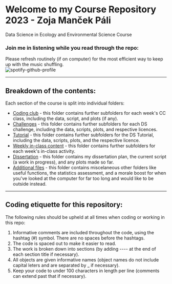 # Welcome to my Course Repository 2023 - Zoja Manček Páli
Data Science in Ecology and Environmental Science Course

### Join me in listening while you read through the repo:
Please refresh routinely (if on computer) for the most efficient way to keep up with the music shuffling.  
![spotify-github-profile](https://spotify-github-profile.vercel.app/api/view?uid=09qe196vdk4hlszktredqnxj5&cover_image=true&theme=natemoo-re&show_offline=false&background_color=121212&interchange=false) 


__________
## Breakdown of the contents:
Each section of the course is split into individual folders:
  - [Coding club](https://github.com/EdDataScienceEES/course-repository-zmancekpali/tree/master/Coding%20Club) - this folder contains further subfolders for each week's CC class, including the data, script, and plots (if any).
  - [Challenges](https://github.com/EdDataScienceEES/course-repository-zmancekpali/tree/master/Data%20Science%20Challenges) - this folder contains further subfolders for each DS challenge, including the data, scripts, plots, and respective licences.
  - [Tutorial](https://github.com/EdDataScienceEES/course-repository-zmancekpali/tree/master/Data%20Science%20Tutorial) - this folder contains further subfolders for the DS Tutorial, including the data, scripts, plots, and the respective licence.
  - [Weekly in-class content](https://github.com/EdDataScienceEES/course-repository-zmancekpali/tree/master/Weekly%20DS%20content) - this folder contains further subfolders for each week's in-class activity.
  - [Dissertation](https://github.com/EdDataScienceEES/course-repository-zmancekpali/tree/master/Dissertation) - this folder contains my dissertation plan, the current script (a work in progress), and any plots made so far. 
  - [Additional files](https://github.com/EdDataScienceEES/course-repository-zmancekpali/tree/master/Other%20useful%20content) - this folder contains miscelaneous other folders like useful functions, the statistics assessment, and a morale boost for when you've looked at the computer for far too long and would like to be outside instead. 

__________
## Coding etiquette for this repository:
The following rules should be upheld at all times when coding or working in this repo:
1. Informative comments are included throughout the code, using the hashtag (#) symbol. There are no spaces before the hashtags. 
2. The code is spaced out to make it easier to read.
3. The work is broken down into sections (by adding ---- at the end of each section title if necessary).
4. All objects are given informative names (object names do not include capital leters and are separated by _ if necessary).
5. Keep your code to under 100 characters in length per line (comments can extend past that if necessary).

